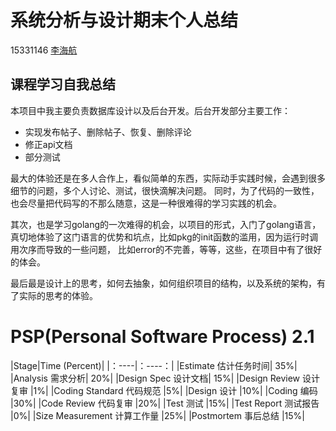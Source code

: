# 系统分析与设计期末个人总结
15331146 [李海航](https://github.com/Boyce-Lee)

## 课程学习自我总结
本项目中我主要负责数据库设计以及后台开发。后台开发部分主要工作：
+ 实现发布帖子、删除帖子、恢复、删除评论
+ 修正api文档
+ 部分测试

最大的体验还是在多人合作上，看似简单的东西，实际动手实践时候，会遇到很多细节的问题，多个人讨论、测试，很快滴解决问题。
同时，为了代码的一致性，也会尽量把代码写的不那么随意，这是一种很难得的学习实践的机会。

其次，也是学习golang的一次难得的机会，以项目的形式，入门了golang语言，真切地体验了这门语言的优势和坑点，比如pkg的init函数的滥用，因为运行时调用次序而导致的一些问题，
比如error的不完善，等等，这些，在项目中有了很好的体会。

最后最是设计上的思考，如何去抽象，如何组织项目的结构，以及系统的架构，有了实际的思考的体验。

# PSP(Personal Software Process) 2.1
|Stage|Time (Percent)|
|：----|：----：|
|Estimate 估计任务时间|	35%|
|Analysis 需求分析|	20%|
|Design Spec 设计文档|	15%|
|Design Review 设计复审	|1%|
|Coding Standard 代码规范	|5%|
|Design 设计	|10%|
|Coding 编码	|30%|
|Code Review 代码复审	|20%|
|Test 测试	|15%|
|Test Report 测试报告	|0%|
|Size Measurement 计算工作量	|25%|
|Postmortem 事后总结	|15%|
